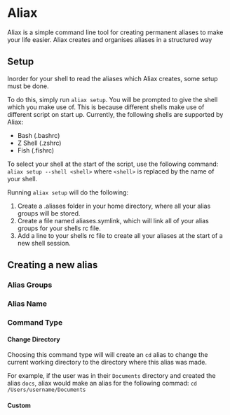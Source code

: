 # Aliax

Aliax is a simple command line tool for creating permanent aliases to make your life easier.
Aliax creates and organises aliases in a structured way

## Setup

Inorder for your shell to read the aliases which Aliax creates, some setup must be done.

To do this, simply run `aliax setup`. You will be prompted to give the shell
which you make use of. This is because different shells make use of different script
on start up. Currently, the following shells are supported by Aliax:

* Bash (.bashrc)
* Z Shell (.zshrc)
* Fish (.fishrc)

To select your shell at the start of the script, use the following command:
`aliax setup --shell <shell>` where `<shell>` is replaced by the name of your shell.

Running `aliax setup` will do the following:
1. Create a .aliases folder in your home directory, where all your alias groups
will be stored.
2. Create a file named aliases.symlink, which will link all of your alias groups
for your shells rc file.
3. Add a line to your shells rc file to create all your aliases at the start of
a new shell session.

## Creating a new alias

### Alias Groups

### Alias Name

### Command Type

#### Change Directory

Choosing this command type will will create an `cd` alias to change the current
working directory to the directory where this alias was made.

For example, if the user was in their `Documents` directory and created the alias
`docs`, aliax would make an alias for the following commad: `cd /Users/username/Documents`

#### Custom
